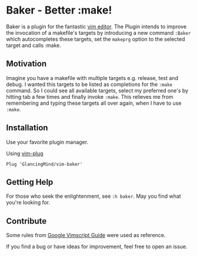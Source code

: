 # Baker - Better :make!

Baker is a plugin for the fantastic [vim editor](https://github.com/vim/vim/).
The Plugin intends to improve the invocation of a makefile's targets by
introducing a new command `:Baker` which autocompletes these targets, set the
`makeprg` option to the selected target and calls :make.

## Motivation

Imagine you have a makefile with multiple targets e.g. release, test and debug.
I wanted this targets to be listed as completions for the `:make` command.
So I could see all available targets, select my preferred one's by hitting
tab a few times and finally invoke `:make`. This relieves me from
remembering and typing these targets all over again, when I have to use `:make`.

## Installation

Use your favorite plugin manager.

Using [vim-plug](https://github.com/junegunn/vim-plug)

    Plug 'GlancingMind/vim-baker'

## Getting Help

For those who seek the enlightenment, see `:h baker`. May you find what you're
looking for.

## Contribute

Some rules from [Google Vimscript Guide](https://google.github.io/styleguide/vimscriptfull.xml) were used as reference.

If you find a bug or have ideas for improvement, feel free to open an issue.
